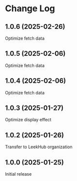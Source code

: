# Change Log

## 1.0.6 (2025-02-26)

Optimize fetch data

## 1.0.5 (2025-02-06)

Optimize fetch data

## 1.0.4 (2025-02-06)

Optimize fetch data

## 1.0.3 (2025-01-27)

Optimize display effect

## 1.0.2 (2025-01-26)

Transfer to LeekHub organization

## 1.0.0 (2025-01-25)

Initial release
